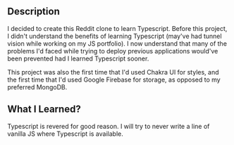 ## Description

I decided to create this Reddit clone to learn Typescript. Before this project, I didn't understand the benefits of learning Typescript (may've had tunnel vision while working on my JS portfolio). I now understand that many of the problems I'd faced while trying to deploy previous applications would've been prevented had I learned Typescript sooner.

This project was also the first time that I'd used Chakra UI for styles, and the first time that I'd used Google Firebase for storage, as opposed to my preferred MongoDB.

## What I Learned?

Typescript is revered for good reason. I will try to never write a line of vanilla JS where Typescript is available.

